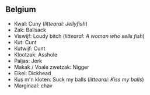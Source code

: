 ## Belgium
- Kwal: Cuny (*littearal: Jellyfish*)
- Zak: Ballsack
- Viswijf: Loudy bitch (*littearal: A woman who sells fish*)
- Kut: Cunt
- Kutwijf: Cunt
- Klootzak: Asshole
- Paljas: Jerk
- Makak / Voale zwetzak: Nigger
- Eikel: Dickhead 
- Kus m'n kloten: Suck my balls (*littearal: Kiss my balls*)
- Marginaal: chav